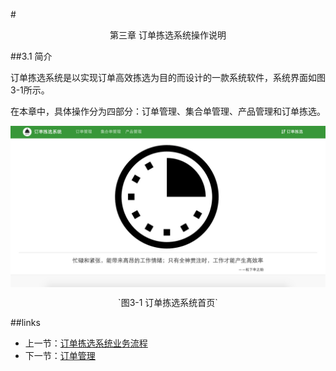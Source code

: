 #<p align=center><font>第三章  订单拣选系统操作说明</font></p>
##3.1 简介

订单拣选系统是以实现订单高效拣选为目的而设计的一款系统软件，系统界面如图3-1所示。

在本章中，具体操作分为四部分：订单管理、集合单管理、产品管理和订单拣选。

<img src="images/首页西瓜.png" width = "" height = "" alt="拣选系统" align=center />
 <p align=center> `图3-1 订单拣选系统首页` </p>

##links
+ 上一节：[订单拣选系统业务流程](2.3.md)
+ 下一节：[订单管理](03.1.md)